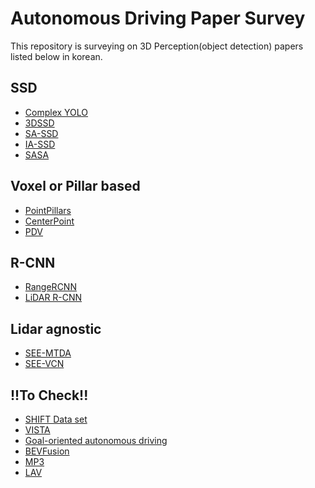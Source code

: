 # Autonomous Driving Paper Survey
This repository is surveying on 3D Perception(object detection) papers listed below in korean.

## SSD
- [Complex YOLO](assets/complex_yolo/Complex%20YOLO(2018)%20c3eeb8834fe34e4ebf71c7e0aa0715ac.md)
- [3DSSD](assets/3d_ssd/3D%20SSD(2020,%20CVPR%202020)%20b229dae041cc481a98dc20898b93345e.md)
- [SA-SSD](assets/sa_ssd/SA-SSD(2020,%20CVPR%202020)%20c8f371fa4ca3409a8593465b7ae3cb2a.md)
- [IA-SSD](assets/ia_ssd/IA-SSD(2022,%20CVPR%202022)%20cbd914acb1424e21bb040db6ad2ac974.md)
- [SASA](assets/sasa/SASA(2022,%20AAAI%202022)%205fd815d3fdeb43d4bb94f25d7342fd3c.md)

## Voxel or Pillar based
- [PointPillars](assets/pointpillars/PointPillars(2018,%20CVPR%202019)%20646e2a707bfc498fb0856a4e3ca40682.md)
- [CenterPoint](assets/center_point/CenterPoint(2020,%20CVPR%202021)%2098f611dca33e407fb202d225c8b17f7b.md)
- [PDV](assets/pdv/PDV(2022,%20CVPR%202022)%2088a24e9a14da4f7db0c80da40082112e.md)

## R-CNN
- [RangeRCNN](assets/range_rcnn/RangeRCNN(2020)%20f45529f71e084593aab079e695adc7d2.md)
- [LiDAR R-CNN](assets/lidar_rcnn/LIDAR%20R-CNN(2021,%20CVPR%202021)%203c493b40c47a4320a754f864687fccb6.md)

## Lidar agnostic
- [SEE-MTDA](assets/see-mtda/SEE-MTDA(2021,%20IEEE%20RA-L%202022)%203f2eaf51629e426dafd07ad7f0b2616c.md)
- [SEE-VCN](assets/see-vcn/SEE-VCN(2022)%200432a287d6e941e7bf5a33b34fd53bbe.md)

## !!To Check!!
- [SHIFT Data set](https://www.vis.xyz/shift/)
- [VISTA](https://github.com/vista-simulator/vista)
- [Goal-oriented autonomous driving](https://arxiv.org/pdf/2212.10156.pdf)
- [BEVFusion](https://bevfusion.mit.edu/assets/paper.pdf)
- [MP3](https://arxiv.org/pdf/2101.06806.pdf)
- [LAV](https://arxiv.org/pdf/2203.11934.pdf)

